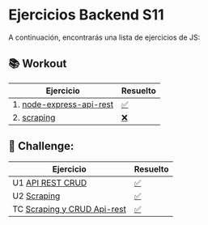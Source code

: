 # Ejercicios Backend S11

A continuación, encontrarás una lista de ejercicios de JS:

## 📚 Workout

Ejercicio                |                Resuelto   | 
| -------------------------------------------------------------------------------------------------------------------------|---------------------------|
| 1. [node-express-api-rest](https://stackblitz.com/edit/5-1-node-js-express-api-rest-clase?file=index.js)                                           |    [✅](https://stackblitz.com/edit/4-1-node-express-api-rest-create-read?file=app.js)  |
| 2. [scraping](https://github.com/TheBridge-FullStackDeveloper/scraping-clase)       |     [❌]()   |




## 🚀 Challenge:

Ejercicio                |                Resuelto   | 
| -------------------------------------------------------------------------------------------------|---------------------------------------------------------------|
| U1 [API REST CRUD](https://github.com/TheBridge-FullStackDeveloper/CRUD)                          | [✅](https://github.com/CarlosDiazGirol/CRUD)               |
| U2 [Scraping](https://github.com/TheBridge-FullStackDeveloper/scrap-wiki)        | [✅](https://github.com/CarlosDiazGirol/scrap)  |
| TC [Scraping y CRUD Api-rest ](https://github.com/TheBridge-FullStackDeveloper/scraping-apirest)   | [✅](https://github.com/CarlosDiazGirol/scrapchallenge)       |